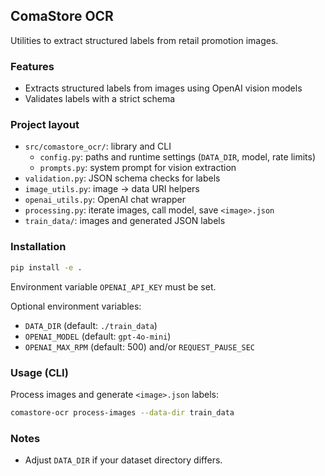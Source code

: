 ## ComaStore OCR

Utilities to extract structured labels from retail promotion images.

### Features

- Extracts structured labels from images using OpenAI vision models
- Validates labels with a strict schema

### Project layout

- `src/comastore_ocr/`: library and CLI
  - `config.py`: paths and runtime settings (`DATA_DIR`, model, rate limits)
  - `prompts.py`: system prompt for vision extraction
- `validation.py`: JSON schema checks for labels
- `image_utils.py`: image → data URI helpers
- `openai_utils.py`: OpenAI chat wrapper
- `processing.py`: iterate images, call model, save `<image>.json`
- `train_data/`: images and generated JSON labels

### Installation

```bash
pip install -e .
```

Environment variable `OPENAI_API_KEY` must be set.

Optional environment variables:

- `DATA_DIR` (default: `./train_data`)
- `OPENAI_MODEL` (default: `gpt-4o-mini`)
- `OPENAI_MAX_RPM` (default: 500) and/or `REQUEST_PAUSE_SEC`

### Usage (CLI)

Process images and generate `<image>.json` labels:

```bash
comastore-ocr process-images --data-dir train_data
```

### Notes

- Adjust `DATA_DIR` if your dataset directory differs.

